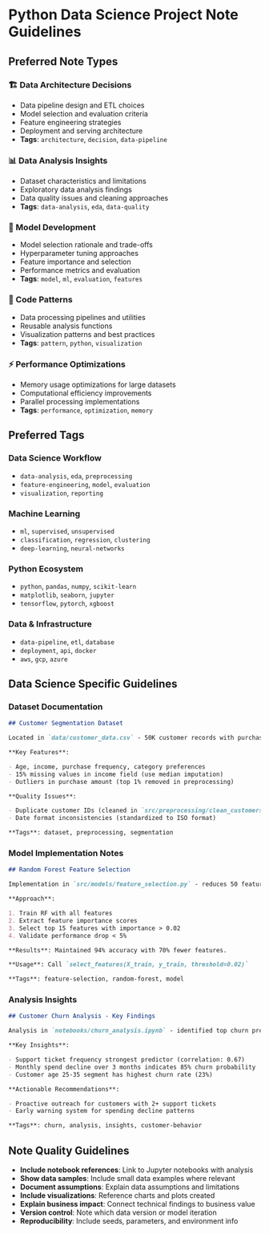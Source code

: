 # Python Data Science Project Note Guidelines

## Preferred Note Types

### 🏗️ Data Architecture Decisions

- Data pipeline design and ETL choices
- Model selection and evaluation criteria
- Feature engineering strategies
- Deployment and serving architecture
- **Tags**: `architecture`, `decision`, `data-pipeline`

### 📊 Data Analysis Insights

- Dataset characteristics and limitations
- Exploratory data analysis findings
- Data quality issues and cleaning approaches
- **Tags**: `data-analysis`, `eda`, `data-quality`

### 🤖 Model Development

- Model selection rationale and trade-offs
- Hyperparameter tuning approaches
- Feature importance and selection
- Performance metrics and evaluation
- **Tags**: `model`, `ml`, `evaluation`, `features`

### 🔧 Code Patterns

- Data processing pipelines and utilities
- Reusable analysis functions
- Visualization patterns and best practices
- **Tags**: `pattern`, `python`, `visualization`

### ⚡ Performance Optimizations

- Memory usage optimizations for large datasets
- Computational efficiency improvements
- Parallel processing implementations
- **Tags**: `performance`, `optimization`, `memory`

## Preferred Tags

### Data Science Workflow

- `data-analysis`, `eda`, `preprocessing`
- `feature-engineering`, `model`, `evaluation`
- `visualization`, `reporting`

### Machine Learning

- `ml`, `supervised`, `unsupervised`
- `classification`, `regression`, `clustering`
- `deep-learning`, `neural-networks`

### Python Ecosystem

- `python`, `pandas`, `numpy`, `scikit-learn`
- `matplotlib`, `seaborn`, `jupyter`
- `tensorflow`, `pytorch`, `xgboost`

### Data & Infrastructure

- `data-pipeline`, `etl`, `database`
- `deployment`, `api`, `docker`
- `aws`, `gcp`, `azure`

## Data Science Specific Guidelines

### Dataset Documentation

```markdown
## Customer Segmentation Dataset

Located in `data/customer_data.csv` - 50K customer records with purchase history.

**Key Features**:

- Age, income, purchase frequency, category preferences
- 15% missing values in income field (use median imputation)
- Outliers in purchase amount (top 1% removed in preprocessing)

**Quality Issues**:

- Duplicate customer IDs (cleaned in `src/preprocessing/clean_customers.py`)
- Date format inconsistencies (standardized to ISO format)

**Tags**: dataset, preprocessing, segmentation
```

### Model Implementation Notes

```markdown
## Random Forest Feature Selection

Implementation in `src/models/feature_selection.py` - reduces 50 features to 15 most important.

**Approach**:

1. Train RF with all features
2. Extract feature importance scores
3. Select top 15 features with importance > 0.02
4. Validate performance drop < 5%

**Results**: Maintained 94% accuracy with 70% fewer features.

**Usage**: Call `select_features(X_train, y_train, threshold=0.02)`

**Tags**: feature-selection, random-forest, model
```

### Analysis Insights

```markdown
## Customer Churn Analysis - Key Findings

Analysis in `notebooks/churn_analysis.ipynb` - identified top churn predictors.

**Key Insights**:

- Support ticket frequency strongest predictor (correlation: 0.67)
- Monthly spend decline over 3 months indicates 85% churn probability
- Customer age 25-35 segment has highest churn rate (23%)

**Actionable Recommendations**:

- Proactive outreach for customers with 2+ support tickets
- Early warning system for spending decline patterns

**Tags**: churn, analysis, insights, customer-behavior
```

## Note Quality Guidelines

- **Include notebook references**: Link to Jupyter notebooks with analysis
- **Show data samples**: Include small data examples where relevant
- **Document assumptions**: Explain data assumptions and limitations
- **Include visualizations**: Reference charts and plots created
- **Explain business impact**: Connect technical findings to business value
- **Version control**: Note which data version or model iteration
- **Reproducibility**: Include seeds, parameters, and environment info
